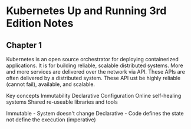 # Kubernetes Up and Running 3rd Edition Notes

## Chapter 1
Kubernetes is an open source orchestrator for deploying containerized applications. It is for building reliable, scalable distributed systems. More and more services are delivered over the network via API. These APIs are often delivered by a distributed system. These API ust be highly reliable (cannot fail), available, and scalable.

Key concepts
Immutability
Declarative Configuration
Online self-healing systems
Shared re-useable libraries and tools

Immutable - System doesn't change
Declarative - Code defines the state not define the execution (imperative)
